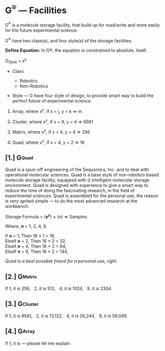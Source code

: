 # G<sup>®</sup> — Facilities
G<sup>®</sup> is a molecule storage facility, that build up for read/write and store easily for the future experimental science.

G<sup>®</sup> have two class(s), and four style(s) of the storage facilities.

<b>Define Equation:</b> In G®, the equation is constrained to absolute, itself.

G<sub>Style</sub> = x<sup>y</sup>

- Class
  - Robotics
  - Non-Robotics
 
- Style — G have four style of design, to provide smart way to build the perfect future of experimental science.

1. Array, where x<sup>y</sup>, if x = j, y = k => m

2. Cluster, where x<sup>y</sup>, if x = 9, y = 4 => 6561

3. Matrix, where x<sup>y</sup>, if x = 4, y = 4 => 256

4. Quad, where x<sup>y</sup>, if x = 4, y = 2 => 16

## [1.] G<sub><sup>Quad</sup></sub>
Quad is a spun-off engineering of the Sequomics, Inc. and to deal with operational molecular sciences. Quad is a base style of non-robotics based molecule storage facility, equipped with () intelligent molecular storage environment. Quad is designed with experience to give a smart way to reduce the time of doing the fascinating research, in the field of experimental sciences. Quad is assembled for the personal use, the reason is very ignited simple — to do the most advanced research at the workbench.

Storage Formula = (<b>x<sup><i>y</i></sup></b>) × (n) => Samples.

Where, <b><i>n</i></b> = 1, 2, 4, 9.

If <b><i>n</i></b> = 1; Then 16 × 1 = 16,</br>
ElseIf <b><i>n</i></b> = 2, Then 16 × 2 = 32,</br>
ElseIf <b><i>n</i></b> = 4, Then 16 × 2 = 64,</br>
ElseIf <b><i>n</i></b> = 9, Then 16 × 2 = 144,</br>

<i>Quad is a best possible friend for a personal use, right</i>.

## [2.] G<sub><sup>Matrix</sup></sub>
If 1, it is 256,
   2, it is 512,
   4, it is 1024,
   9, it is 2304.
   
## [3.] G<sub><sup>Cluster</sup></sub>
If 1, it is 6561,
   2, it is 13,122,
   4, it is 26,244,
   9, it is 59,049.

## [4.] G<sub><sup>Array</sup></sub>
If 1, it is — please let me explain.
